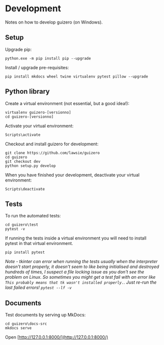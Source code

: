 # Development

Notes on how to develop guizero (on Windows).

## Setup

Upgrade pip:

```
python.exe -m pip install pip --upgrade
```

Install / upgrade pre-requisites:

```
pip install mkdocs wheel twine virtualenv pytest pillow --upgrade
```

## Python library

Create a virtual environment (not essential, but a good idea!):

```
virtualenv guizero-[versionno]
cd guizero-[versionno]
```

Activate your virtual environment:

```
Scripts\activate
```

Checkout and install guizero for development:

```
git clone https://github.com/lawsie/guizero
cd guizero
git checkout dev
python setup.py develop
```

When you have finished your development, deactivate your virtual environment:

```
Scripts\deactivate
```

## Tests

To run the automated tests:

```
cd guizero\test
pytest -v
```

If running the tests inside a virtual environment you will need to install pytest in that virtual environment.

```
pip install pytest
```

_Note - tkinter can error when running the tests usually when the interpreter doesn't start properly, it doesn't seem to like being initialised and destroyed hundreds of times, I suspect a file locking issue as you don't see the problem on Linux. So sometimes you might get a test fail with an error like `This probably means that tk wasn't installed properly.`. Just re-run the last failed errors! `pytest --lf -v`_

## Documents

Test documents by serving up MkDocs:

```
cd guizero\docs-src
mkdocs serve
```

Open [http://127.0.0.1:8000/](http://127.0.0.1:8000/)
